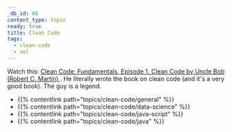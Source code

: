 ```yaml
---
_db_id: 88
content_type: topic
ready: true
title: Clean Code
tags:
  - clean-code
  - xml
---
```


Watch this: [Clean Code: Fundamentals, Episode 1. Clean Code by Uncle Bob (Robert C. Martin)
](https://www.youtube.com/watch?v=Wibk0IfjfaI). He literally wrote the book on clean code (and it's a very good book). The guy is a legend.

- {{% contentlink path="topics/clean-code/general" %}}
- {{% contentlink path="topics/clean-code/data-science" %}}
- {{% contentlink path="topics/clean-code/java-script" %}}
- {{% contentlink path="topics/clean-code/java" %}}
